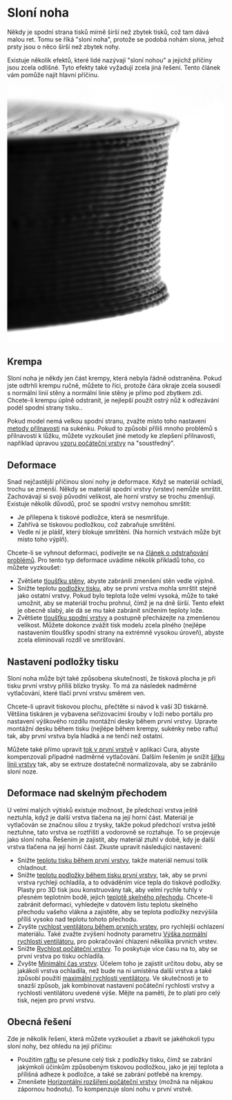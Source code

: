 Sloní noha
====
Někdy je spodní strana tisků mírně širší než zbytek tisků, což tam dává malou ret. Tomu se říká "sloní noha", protože se podobá nohám slona, jehož prsty jsou o něco širší než zbytek nohy.

Existuje několik efektů, které lidé nazývají "sloní nohou" a jejichž příčiny jsou zcela odlišné. Tyto efekty také vyžadují zcela jiná řešení. Tento článek vám pomůže najít hlavní příčinu.

![Sloní nohy způsobené silou vrstev pláště](../../../articles/images/elephants_foot.jpg)

Krempa
----
Sloní noha je někdy jen část krempy, která nebyla řádně odstraněna. Pokud jste odtrhli krempu ručně, můžete to říci, protože čára okraje zcela sousedí s normální linií stěny a normální linie stěny je přímo pod zbytkem zdi. Chcete-li krempu úplně odstranit, je nejlepší použít ostrý nůž k odřezávání podél spodní strany tisku..

Pokud model nemá velkou spodní stranu, zvažte místo toho nastavení [metody přilnavosti](../platform_adhesion/adhesion_type.md) na sukénku. Pokud to způsobí příliš mnoho problémů s přilnavostí k lůžku, můžete vyzkoušet jiné metody ke zlepšení přilnavosti, například úpravou [vzoru počáteční vrstvy](../top_bottom/top_bottom_pattern_0.md) na "soustředný".

Deformace
----
Snad nejčastější příčinou sloní nohy je deformace. Když se materiál ochladí, trochu se zmenší. Někdy se materiál spodní vrstvy (vrstev) nemůže smrštit. Zachovávají si svoji původní velikost, ale horní vrstvy se trochu zmenšují. Existuje několik důvodů, proč se spodní vrstvy nemohou smrštit:
* Je přilepena k tiskové podložce, která se nesmršťuje.
* Zahřívá se tiskovou podložkou, což zabraňuje smrštění.
* Vedle ní je plášť, který blokuje smrštění. (Na horních vrstvách může být místo toho výplň).

Chcete-li se vyhnout deformaci, podívejte se na [článek o odstraňování problémů](warping.md). Pro tento typ deformace uvádíme několik příkladů toho, co můžete vyzkoušet:
* Zvětšete [tloušťku stěny](../shell/wall_thickness.md), abyste zabránili zmenšení stěn vedle výplně.
* Snižte teplotu [podložky tisku](../material/material_bed_temperature.md), aby se první vrstva mohla smrštit stejně jako ostatní vrstvy. Pokud bylo teplota lože velmi vysoká, může to také umožnit, aby se materiál trochu prohnul, čímž je na dně širší. Tento efekt je obecně slabý, ale dá se mu také zabránit snížením teploty lože.
* Zvětšete [tloušťku spodní vrstvy](../top_bottom/bottom_thickness.md) a postupně přecházejte na zmenšenou velikost. Můžete dokonce zvážit tisk modelu zcela plného (nejlépe nastavením tloušťky spodní strany na extrémně vysokou úroveň), abyste zcela eliminovali rozdíl ve smršťování.

Nastavení podložky tisku
----
Sloní noha může být také způsobena skutečností, že tisková plocha je při tisku první vrstvy příliš blízko trysky. To má za následek nadměrné vytlačování, které tlačí první vrstvu směrem ven.

Chcete-li upravit  tiskovou plochu, přečtěte si návod k vaší 3D tiskárně. Většina tiskáren je vybavena seřizovacími šrouby v loži nebo portálu pro nastavení výškového rozdílu montážní desky během první vrstvy. Upravte montážní desku během tisku (nejlépe během krempy, sukénky nebo raftu) tak, aby první vrstva byla hladká a ne tenčí než ostatní.

Můžete také přímo upravit [tok v první vrstvě](../material/material_flow_layer_0.md) v aplikaci Cura, abyste kompenzovali případné nadměrné vytlačování. Dalším řešením je snížit [šířku linii vrstvy](../resolution/initial_layer_line_width_factor.md) tak, aby se extruze dostatečně normalizovala, aby se zabránilo sloní noze.

Deformace nad skelným přechodem
----
U velmi malých výtisků existuje možnost, že předchozí vrstva ještě neztuhla, když je další vrstva tlačena na její horní část. Materiál je vytlačován se značnou silou z trysky, takže pokud předchozí vrstva ještě neztuhne, tato vrstva se roztříští a vodorovně se roztahuje. To se projevuje jako sloní noha. Řešením je zajistit, aby materiál ztuhl v době, kdy je další vrstva tlačena na její horní část. Zkuste upravit následující nastavení:

* Snižte [teplotu tisku během první vrstvy](../material/material_print_temperature_layer_0.md), takže materiál nemusí tolik chladnout.
* Snižte [teplotu podložky během tisku první vrstvy](../material/material_bed_temperature_layer_0.md), tak, aby se první vrstva rychleji ochladila, a to odváděním více tepla do tiskové podložky. Plasty pro 3D tisk jsou konstruovány tak, aby velmi rychle tuhly v přesném teplotním bodě, jejich [teplotě skelného přechodu](https://en.wikipedia.org/wiki/Glass_transition#Transition_temperature_Tg). Chcete-li zabránit deformaci, vyhledejte v datovém listu teplotu skelného přechodu vašeho vlákna a zajistěte, aby se teplota podložky nezvýšila příliš vysoko nad teplotu tohoto přechodu.
* Zvyšte [rychlost ventilátoru během prvních vrstev](../cooling/cool_fan_speed_0.md), pro rychlejší ochlazení materiálu. Také zvažte zvýšení hodnoty parametru [Výška normální rychlosti ventilátoru](../cooling/cool_fan_full_at_height.md), pro pokračování chlazení několika prvních vrstev.
* Snižte [Rychlost počáteční vrstvy](../speed/speed_layer_0.md). To poskytuje více času na to, aby se první vrstva po tisku ochladila.
* Zvyšte [Minimální čas vrstvy](../cooling/cool_min_layer_time.md). Účelem toho je zajistit určitou dobu, aby se jakákoli vrstva ochladila, než bude na ní umístěna další vrstva a také způsobí použití [maximální rychlosti ventilátoru](../cooling/cool_fan_speed_max.md). Ve skutečnosti je to snazší způsob, jak kombinovat nastavení počáteční rychlosti vrstvy a rychlosti ventilátoru uvedené výše. Mějte na paměti, že to platí pro celý tisk, nejen pro první vrstvu.

Obecná řešení
----
Zde je několik řešení, která můžete vyzkoušet a zbavit se jakéhokoli typu sloní nohy, bez ohledu na její příčinu:
* Použitím [raftu](../platform_adhesion/adhesion_type.md) se přesune celý tisk z podložky tisku, čímž se zabrání jakýmkoli účinkům způsobeným tiskovou podložkou, jako je její teplota a přílišná adheze k podložce, a také se zabrání potřebě na krempy.
* Zmenšete [Horizontální rozšíření počáteční vrstvy](../shell/xy_offset_layer_0.md) (možná na nějakou zápornou hodnotu). To kompenzuje sloní nohu v první vrstvě.